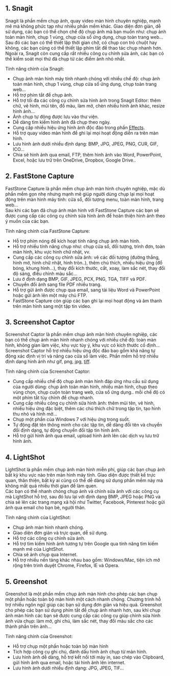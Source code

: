 ## 1. Snagit
Snagit là phần mềm chụp ảnh, quay video màn hình chuyên nghiệp, mạnh mẽ mà không phức tạp như nhiều phần mềm khác. Giao diện đơn giản, dễ sử dụng, các bạn có thể chọn chế độ chụp ảnh mà bạn muốn như: chụp ảnh toàn màn hình, chụp 1 vùng, chụp cửa sổ ứng dụng, chụp toàn trang web… Sau đó các bạn có thể thiết lập thời gian chờ, có chụp con trỏ chuột hay không, các bạn cũng có thể thiết lập phím tắt để thao tác chụp nhanh hơn. <br>
Ngoài ra, Snagit còn cung cấp rất nhiều công cụ chỉnh sửa ảnh, các bạn có thể kiểm soát mọi thứ đã chụp từ các điểm ảnh nhỏ nhất.
 
Tính năng chính của Snagit:
- Chụp ảnh màn hình máy tính nhanh chóng với nhiều chế độ: chụp ảnh toàn màn hình, chụp 1 vùng, chụp cửa sổ ứng dụng, chụp toàn trang web…
- Hỗ trợ phím tắt để chụp ảnh.
- Hỗ trợ tối đa các công cụ chỉnh sửa hình ảnh trong Snagit Editor: thêm chữ, vẽ hình, mũi tên, đổ màu, làm mờ,  chèn nhiều hình ảnh khác, resize hình ảnh…
- Ảnh chụp tự động được lưu vào thư viện.
- Dễ dàng tìm kiếm hình ảnh đã chụp theo ngày.
- Cung cấp nhiều hiệu ứng hình ảnh độc đáo trong phần [Effects](http://thisismyviews.com/combo-kem-tay-long-velvet-va-mo-tran-u-minh-ha-thisismyviews/).
- Hỗ trợ quay video màn hình để ghi lại mọi hoạt động diễn ra trên màn hình.
- Lưu hình ảnh dưới nhiều định dạng: BMP, JPG, JPEG, PNG, CUR, GIF, ICO…
- Chia sẻ hình ảnh qua email, FTP, thêm hình ảnh vào Word, PowerPoint, Excel, hoặc lưu trữ trên OneDrive, Dropbox, Google Drive..
 
## 2. FastStone Capture
FastStone Capture là phần mềm chụp ảnh màn hình chuyên nghiệp, mặc dù phần mềm gọn nhẹ nhưng mạnh mẽ giúp người dùng chụp lại mọi hoạt động trên màn hình máy tính: cửa sổ, đối tượng menu, toàn màn hình, trang web…<br>
Sau khi các bạn đã chụp ảnh màn hình với FastStone Capture các bạn sẽ được cung cấp các công cụ chỉnh sửa hình ảnh để hoàn thiện hình ảnh theo ý muốn của các bạn.
 
Tính năng chính của FastStone Capture:
- Hỗ trợ phím nóng để kích hoạt tính năng chụp ảnh màn hình.
- Hỗ trợ nhiều tính năng chụp như: chụp cửa sổ, đối tượng, trình đơn, toàn màn hình, khu vực hình chữ nhật, vv.
- Cung cấp các công cụ chỉnh sửa ảnh: vẽ các đối tượng (đường thẳng, hình mờ, hình chữ nhật, hình tròn..), thêm chú thích, nhiều hiệu ứng (đổ bóng, khung hình...), thay đổi kích thước, cắt, xoay, làm sắc nét, thay đổi độ sáng, điều chỉnh màu sắc...
- Lưu ở định dạng BMP, GIF, JPEG, PCX, PNG, TGA, TIFF và PDF.
- Chuyển đổi ảnh sang file PDF nhiều trang.
- Hỗ trợ gửi ảnh được chụp qua email, sang tài liệu Word và PowerPoint hoặc gửi ảnh lên một máy chủ FTP.
- FastStone Capture còn giúp các bạn ghi lại mọi hoạt động và âm thanh trên màn hình sang một tập tin video.
 
## 3. Screenshot Captor
Screenshot Captor là phần mềm chụp ảnh màn hình chuyên nghiệp, các bạn có thể chụp ảnh màn hình nhanh chóng với nhiều chế độ: toàn màn hình, không gian làm việc, khu vực tùy ý, khu vực có kích thước cố định… Screenshot Captor hỗ trợ nhiều hiệu ứng độc đáo bao gồm khả năng tự động xác định vị trí và nâng cao cửa sổ làm việc. Phần mềm hỗ trợ nhiều định dạng hình ảnh như gif, png, jpg, [tiff](http://vitaminandhealth.org/).
 
Tính năng chính của Screenshot Captor:
- Cung cấp nhiều chế độ chụp ảnh màn hình đáp ứng nhu cầu sử dụng của người dùng: chụp ảnh toàn màn hình, nhiều màn hình, chụp theo vùng chọn, chụp cuộn toàn trang web, cửa sổ ứng dụng.. mỗi chế độ có một phím tắt tùy chỉnh để chụp nhanh.
- Cung cấp nhiều công cụ chỉnh sửa hình ảnh: thêm mũi tên, vẽ hình, nhiều hiệu ứng đặc biệt, thêm các chú thích chữ trong tập tin, tạo hình thu nhỏ và hình mờ…
- Chụp một phần của Windows 7 với hiệu ứng trong suốt.
- Tự động đặt tên thông minh cho các tập tin, dễ dàng đổi tên và chuyển đổi định dạng, tự động chuyển đổi tập tin hình ảnh.
- Hỗ trợ gửi hình ảnh qua email, upload hình ảnh lên các dịch vụ lưu trữ hình ảnh.

## 4. LightShot
LightShot là phần mềm chụp ảnh màn hình miễn phí, giúp các bạn chụp ảnh bất kỳ khu vực nào trên màn hình máy tính. Giao diện được thiết kế trực quan, thân thiện, bất kỳ ai cũng có thể dễ dàng sử dụng phần mềm này mà không mất quá nhiều thời gian để làm quen.<br>
Các bạn có thể nhanh chóng chụp ảnh và chỉnh sửa ảnh với các công cụ mà LightShot hỗ trợ, sau đó lưu lại với định dạng BMP, JPEG hoặc PNG và chia sẻ lên các trang mạng xã hội như Twitter, Facebook, Pinterest hoặc gửi ảnh qua email cho bạn bè, người thân.
 
Tính năng chính của LightShot:
- Chụp ảnh màn hình nhanh chóng.
- Giao diện đơn giản và trực quan, dễ sử dụng.
- Hỗ trợ các công cụ chỉnh sửa ảnh.
- Hỗ trợ tìm kiếm hình ảnh tương tự trên Google qua tính năng tìm kiếm mạnh mẽ của LightShot.
- Chia sẻ ảnh chụp qua Internet.
- Hỗ trợ nhiều nền tảng khác nhau bao gồm: Windows/Mac, tiện ích mở rộng trên trình duyệt Chrome, Firefox, IE và Opera.

## 5. Greenshot
Greenshot là một phần mềm chụp ảnh màn hình cho phép các bạn chụp một phần hoặc toàn bộ màn hình một cách nhanh chóng. Chương trình hỗ trợ nhiều ngôn ngữ giúp các bạn sử dụng đơn giản và hiệu quả. Greenshot cho phép các bạn sử dụng phím tắt để chụp ảnh nhanh hơn, sau khi chụp ảnh màn hình các bạn sẽ được cung cấp các công cụ giúp chỉnh sửa hình ảnh vừa chụp: làm mờ, ghi chú, làm sắc nét, thay đổi màu sắc cho các thành phần trên ảnh…
 
Tính năng chính của Greenshot:
- Hỗ trợ chụp một phần hoặc toàn bộ màn hình
- Tích hợp công cụ ghi chú, đánh dấu hình ảnh chụp từ màn hình.
- Lưu hình ảnh dễ dàng, hỗ trợ kết nối tới máy in, sao chép vào Clipboard, gửi hình ảnh qua email, hoặc tải hình ảnh lên internet.
- Lưu hình ảnh dưới nhiều định dạng: JPG, JPEG, TIF…